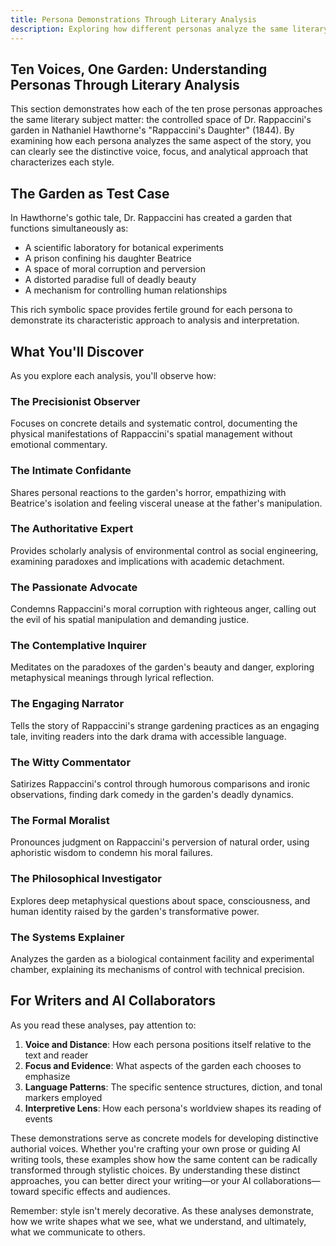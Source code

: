 ```yaml
---
title: Persona Demonstrations Through Literary Analysis
description: Exploring how different personas analyze the same literary text - Hawthorne's "Rappaccini's Daughter"
---
```


## Ten Voices, One Garden: Understanding Personas Through Literary Analysis

This section demonstrates how each of the ten prose personas approaches the same literary subject matter: the controlled space of Dr. Rappaccini's garden in Nathaniel Hawthorne's "Rappaccini's Daughter" (1844). By examining how each persona analyzes the same aspect of the story, you can clearly see the distinctive voice, focus, and analytical approach that characterizes each style.

## The Garden as Test Case

In Hawthorne's gothic tale, Dr. Rappaccini has created a garden that functions simultaneously as:
- A scientific laboratory for botanical experiments
- A prison confining his daughter Beatrice
- A space of moral corruption and perversion
- A distorted paradise full of deadly beauty
- A mechanism for controlling human relationships

This rich symbolic space provides fertile ground for each persona to demonstrate its characteristic approach to analysis and interpretation.

## What You'll Discover

As you explore each analysis, you'll observe how:

### The Precisionist Observer
Focuses on concrete details and systematic control, documenting the physical manifestations of Rappaccini's spatial management without emotional commentary.

### The Intimate Confidante
Shares personal reactions to the garden's horror, empathizing with Beatrice's isolation and feeling visceral unease at the father's manipulation.

### The Authoritative Expert
Provides scholarly analysis of environmental control as social engineering, examining paradoxes and implications with academic detachment.

### The Passionate Advocate
Condemns Rappaccini's moral corruption with righteous anger, calling out the evil of his spatial manipulation and demanding justice.

### The Contemplative Inquirer
Meditates on the paradoxes of the garden's beauty and danger, exploring metaphysical meanings through lyrical reflection.

### The Engaging Narrator
Tells the story of Rappaccini's strange gardening practices as an engaging tale, inviting readers into the dark drama with accessible language.

### The Witty Commentator
Satirizes Rappaccini's control through humorous comparisons and ironic observations, finding dark comedy in the garden's deadly dynamics.

### The Formal Moralist
Pronounces judgment on Rappaccini's perversion of natural order, using aphoristic wisdom to condemn his moral failures.

### The Philosophical Investigator
Explores deep metaphysical questions about space, consciousness, and human identity raised by the garden's transformative power.

### The Systems Explainer
Analyzes the garden as a biological containment facility and experimental chamber, explaining its mechanisms of control with technical precision.

## For Writers and AI Collaborators

As you read these analyses, pay attention to:

1. **Voice and Distance**: How each persona positions itself relative to the text and reader
2. **Focus and Evidence**: What aspects of the garden each chooses to emphasize
3. **Language Patterns**: The specific sentence structures, diction, and tonal markers employed
4. **Interpretive Lens**: How each persona's worldview shapes its reading of events

These demonstrations serve as concrete models for developing distinctive authorial voices. Whether you're crafting your own prose or guiding AI writing tools, these examples show how the same content can be radically transformed through stylistic choices. By understanding these distinct approaches, you can better direct your writing—or your AI collaborations—toward specific effects and audiences.

Remember: style isn't merely decorative. As these analyses demonstrate, how we write shapes what we see, what we understand, and ultimately, what we communicate to others.